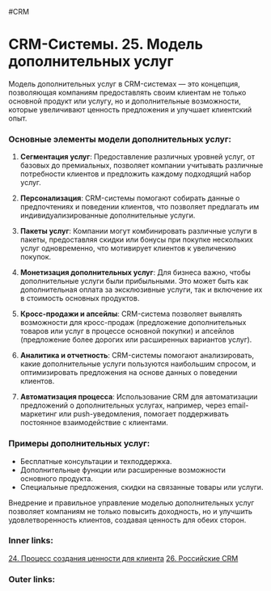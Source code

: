 #CRM 

# CRM-Системы. 25. Модель дополнительных услуг

Модель дополнительных услуг в CRM-системах — это концепция, позволяющая компаниям предоставлять своим клиентам не только основной продукт или услугу, но и дополнительные возможности, которые увеличивают ценность предложения и улучшает клиентский опыт.

### Основные элементы модели дополнительных услуг:

1. **Сегментация услуг**: Предоставление различных уровней услуг, от базовых до премиальных, позволяет компании учитывать различные потребности клиентов и предложить каждому подходящий набор услуг.
    
2. **Персонализация**: CRM-системы помогают собирать данные о предпочтениях и поведении клиентов, что позволяет предлагать им индивидуализированные дополнительные услуги.
    
3. **Пакеты услуг**: Компании могут комбинировать различные услуги в пакеты, предоставляя скидки или бонусы при покупке нескольких услуг одновременно, что мотивирует клиентов к увеличению покупок.
    
4. **Монетизация дополнительных услуг**: Для бизнеса важно, чтобы дополнительные услуги были прибыльными. Это может быть как дополнительная оплата за эксклюзивные услуги, так и включение их в стоимость основных продуктов.
    
5. **Кросс-продажи и апсейлы**: CRM-система позволяет выявлять возможности для кросс-продаж (предложение дополнительных товаров или услуг в процессе основной покупки) и апсейлов (предложение более дорогих или расширенных вариантов услуг).
    
6. **Аналитика и отчетность**: CRM-системы помогают анализировать, какие дополнительные услуги пользуются наибольшим спросом, и оптимизировать предложения на основе данных о поведении клиентов.
    
7. **Автоматизация процесса**: Использование CRM для автоматизации предложений о дополнительных услугах, например, через email-маркетинг или push-уведомления, помогает поддерживать постоянное взаимодействие с клиентами.
    

### Примеры дополнительных услуг:

- Бесплатные консультации и техподдержка.
- Дополнительные функции или расширенные возможности основного продукта.
- Специальные предложения, скидки на связанные товары или услуги.

Внедрение и правильное управление моделью дополнительных услуг позволяет компаниям не только повысить доходность, но и улучшить удовлетворенность клиентов, создавая ценность для обеих сторон.

### Inner links:
[24. Процесс создания ценности для клиента](2.%20Knowledge/IT%20продукты/CRM/24.%20Процесс%20создания%20ценности%20для%20клиента.md)
[26. Российские CRM](2.%20Knowledge/IT%20продукты/CRM/26.%20Российские%20CRM.md)
### Outer links: